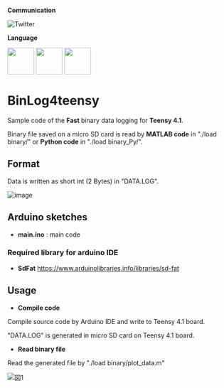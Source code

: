 **Communication**

<a style="text-decoration: none" href="https://twitter.com/hogelungfish" target="_blank">
    <img src="https://img.shields.io/badge/twitter-%40hogelungfish-1da1f2.svg" alt="Twitter">
</a>
<p>

**Language**
<p>
<img src="https://cdn.jsdelivr.net/gh/devicons/devicon/icons/arduino/arduino-original-wordmark.svg"  width="60"/>
<img src="https://cdn.jsdelivr.net/gh/devicons/devicon/icons/matlab/matlab-original.svg" width="60"/>
<img src="https://cdn.jsdelivr.net/gh/devicons/devicon@latest/icons/python/python-original-wordmark.svg" width="60"/>
<p>

# BinLog4teensy
Sample code of the __Fast__ binary data logging for __Teensy 4.1__.

Binary file saved on a micro SD card is read by __MATLAB code__ in "./load binary/" or __Python code__ in "./load binary_Py/".


## Format

Data is written as short int (2 Bytes) in "DATA.LOG".

![image](https://user-images.githubusercontent.com/114337358/206899316-ff17f5a5-9f0d-494a-b434-a7b967445486.png)


## Arduino sketches
* __main.ino__    : main code
### Required library for arduino IDE
* __SdFat__
https://www.arduinolibraries.info/libraries/sd-fat

## Usage

* __Compile code__

Compile source code by Arduino IDE and write to Teensy 4.1 board.

"DATA.LOG" is generated in micro SD card on Teensy 4.1 board.

* __Read binary file__

Read the generated file by "./load binary/plot_data.m"
    
    
![図1](https://github.com/KRproject-tech/binlog4teensy/assets/114337358/21a76cfa-dd38-479f-8eed-3b45d9b0a3a4)
